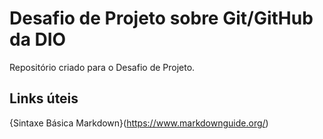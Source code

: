 # Desafio de Projeto sobre Git/GitHub da DIO
Repositório criado para o Desafio de Projeto.
## Links úteis
{Sintaxe Básica Markdown}(https://www.markdownguide.org/)
